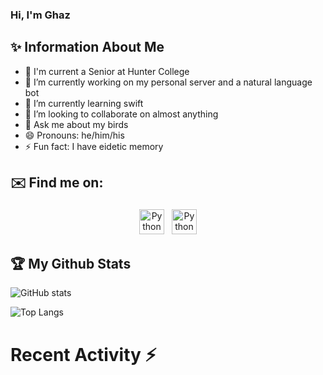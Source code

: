 ### Hi, I'm Ghaz

<!--
**GhazanfarShahbaz/GhazanfarShahbaz** is a ✨ _special_ ✨ repository because its `README.md` (this file) appears on your GitHub profile.

Here are some ideas to get you started:
-->

## ✨ Information About Me 
- 🏫 I'm current a Senior at Hunter College 
- 🔭 I’m currently working on my personal server and a natural language bot
- 🌱 I’m currently learning swift 
- 👯 I’m looking to collaborate on almost anything
- 💬 Ask me about my birds
- 😄 Pronouns: he/him/his
- ⚡ Fun fact: I have eidetic memory


## ✉️ Find me on:

<p align="center">
    <a href="https://www.linkedin.com/in/ghazanfarshahbaz/" target="_blank" rel="noopener noreferrer"> <img src="https://cdn.jsdelivr.net/npm/simple-icons@v3/icons/linkedin.svg" alt="Python" height="40" style="vertical-align:top; margin:4px"></a>
    <a href="mailto:ghazanfarshahbaz2409@gmail.com"> <img src="https://cdn.jsdelivr.net/npm/simple-icons@v3/icons/gmail.svg" alt="Python" height="40" style="vertical-align:top; margin:4px"></a>
</p>


## 🏆 My Github Stats
![GitHub stats](https://github-readme-stats.vercel.app/api?username=GhazanfarShahbaz&show_icons=true&theme=dark)

![Top Langs](https://github-readme-stats.vercel.app/api/top-langs/?username=GhazanfarShahbaz&theme=dark)

# Recent Activity :zap:
<!--START_SECTION:activity-->
<!--END_SECTION:activity-->


<!-- Themes:
https://github.com/anuraghazra/github-readme-stats/blob/master/themes/README.md -->